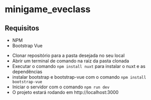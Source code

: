 # minigame_eveclass

## Requisitos
+ NPM
+ Bootstrap Vue

- Clonar repositório para a pasta desejada no seu local
- Abrir um terminal de comando na raiz da pasta clonada
- Executar o comando `npm install nuxt` para instalar o nuxt e as dependências
- instalar bootstrap e bootstrap-vue com o comando `npm install bootstrap-vue`
- Iniciar o servidor com o comando `npm run dev`
- O projeto estará rodando em http://localhost:3000
